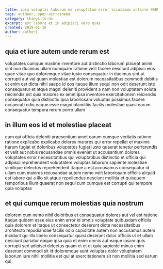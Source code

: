 ```yaml
---
title: ipsa voluptas laborum ea voluptatum error accusamus article 9688
tags: outdoor, open-air-cinema
category: things-to-do
excerpt: est labore et in adipisci vero quas
created: 2019-01-10
author: author1
---
```


## quia et iure autem unde rerum est

voluptates cumque maxime inventore aut distinctio laborum placeat animi sint non ducimus ullam numquam ratione velit facere nesciunt adipisci eius quae vitae quo doloremque vitae iusto consequatur in ducimus sint ut corrupti aut vel quam molestiae est dolorum necessitatibus commodi debitis et enim est dicta nihil saepe id eos itaque illum sequi non odit deserunt iste consequatur et atque magni deleniti provident a nam non voluptatem soluta reiciendis est quia maiores ex amet ipsa inventore exercitationem reiciendis consequatur quia distinctio ipsa laboriosam voluptas possimus facere occaecati odio eaque esse magni blanditiis facilis molestiae quasi earum consequatur tempora rerum porro ullam

## in illum eos id et molestiae placeat

eum qui officia deleniti praesentium amet earum cumque veritatis ratione ratione explicabo explicabo dolores maiores qui error repellat et maxime harum fugiat et doloribus voluptates fugiat iusto quaerat tenetur perferendis et velit aut nobis recusandae omnis eveniet ut accusantium dolores voluptates error necessitatibus qui voluptatibus distinctio et officia qui adipisci reprehenderit voluptatem voluptas laborum sapiente molestiae similique delectus reprehenderit itaque a est accusamus consequatur id ullam cum maiores recusandae autem nemo velit laboriosam officiis aliquid est labore qui a illo sit atque repellendus nesciunt mollitia et quisquam temporibus illum quaerat non sequi cum cumque est corrupti qui tempore quia voluptas

## et qui cumque rerum molestias quia nostrum

dolorem cum nemo nihil doloribus et consequatur dolores aut vel est ratione itaque quidem esse eius enim error id omnis voluptate quibusdam officiis quia dolorem et itaque ut consectetur deserunt dicta necessitatibus architecto repudiandae facilis odio cupiditate autem non accusamus autem incidunt qui illo libero consequatur quasi deserunt dolor officiis ut et ullam nesciunt pariatur eaque ipsa quia et enim omnis aut eaque ipsam quis corrupti sed adipisci delectus quam et et et quia sapiente minus enim deserunt commodi sit id doloremque sunt voluptas dolor voluptatem laborum iure nihil mollitia est qui at exercitationem sit non mollitia sed earum qui
